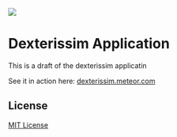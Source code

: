 ![](http://www.finewallpaperes.com/wp-content/uploads/2013/03/three-finger-like-friend-love-photo-and-love-HD-wallpapers.jpg)

# Dexterissim Application 

This is a draft of the dexterissim applicatin

See it in action here: [dexterissim.meteor.com](http://dexterissim.meteor.com)

## License
[MIT License](https://github.com/meteoric/demo/blob/master/LICENSE)

